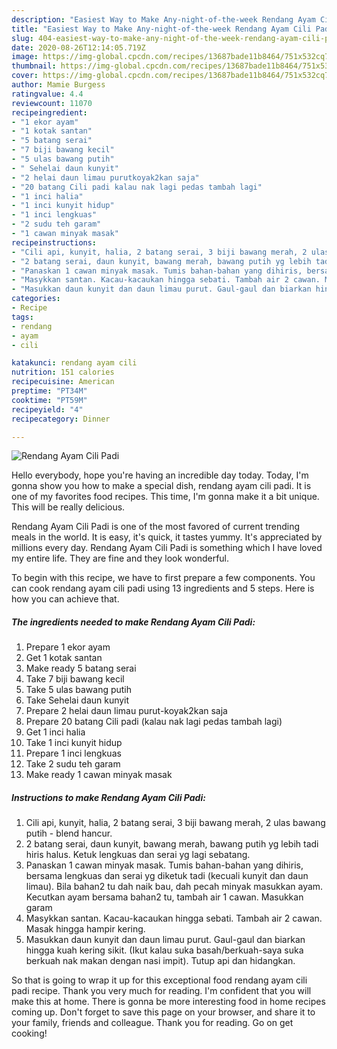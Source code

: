 ```yaml
---
description: "Easiest Way to Make Any-night-of-the-week Rendang Ayam Cili Padi"
title: "Easiest Way to Make Any-night-of-the-week Rendang Ayam Cili Padi"
slug: 404-easiest-way-to-make-any-night-of-the-week-rendang-ayam-cili-padi
date: 2020-08-26T12:14:05.719Z
image: https://img-global.cpcdn.com/recipes/13687bade11b8464/751x532cq70/rendang-ayam-cili-padi-resipi-foto-utama.jpg
thumbnail: https://img-global.cpcdn.com/recipes/13687bade11b8464/751x532cq70/rendang-ayam-cili-padi-resipi-foto-utama.jpg
cover: https://img-global.cpcdn.com/recipes/13687bade11b8464/751x532cq70/rendang-ayam-cili-padi-resipi-foto-utama.jpg
author: Mamie Burgess
ratingvalue: 4.4
reviewcount: 11070
recipeingredient:
- "1 ekor ayam"
- "1 kotak santan"
- "5 batang serai"
- "7 biji bawang kecil"
- "5 ulas bawang putih"
- " Sehelai daun kunyit"
- "2 helai daun limau purutkoyak2kan saja"
- "20 batang Cili padi kalau nak lagi pedas tambah lagi"
- "1 inci halia"
- "1 inci kunyit hidup"
- "1 inci lengkuas"
- "2 sudu teh garam"
- "1 cawan minyak masak"
recipeinstructions:
- "Cili api, kunyit, halia, 2 batang serai, 3 biji bawang merah, 2 ulas bawang putih - blend hancur."
- "2 batang serai, daun kunyit, bawang merah, bawang putih yg lebih tadi hiris halus. Ketuk lengkuas dan serai yg lagi sebatang."
- "Panaskan 1 cawan minyak masak. Tumis bahan-bahan yang dihiris, bersama lengkuas dan serai yg diketuk tadi (kecuali kunyit dan daun limau). Bila bahan2 tu dah naik bau, dah pecah minyak masukkan ayam. Kecutkan ayam bersama bahan2 tu, tambah air 1 cawan. Masukkan garam"
- "Masykkan santan. Kacau-kacaukan hingga sebati. Tambah air 2 cawan. Masak hingga hampir kering."
- "Masukkan daun kunyit dan daun limau purut. Gaul-gaul dan biarkan hingga kuah kering sikit. (Ikut kalau suka basah/berkuah-saya suka berkuah nak makan dengan nasi impit). Tutup api dan hidangkan."
categories:
- Recipe
tags:
- rendang
- ayam
- cili

katakunci: rendang ayam cili 
nutrition: 151 calories
recipecuisine: American
preptime: "PT34M"
cooktime: "PT59M"
recipeyield: "4"
recipecategory: Dinner

---
```



![Rendang Ayam Cili Padi](https://img-global.cpcdn.com/recipes/13687bade11b8464/751x532cq70/rendang-ayam-cili-padi-resipi-foto-utama.jpg)

Hello everybody, hope you're having an incredible day today. Today, I'm gonna show you how to make a special dish, rendang ayam cili padi. It is one of my favorites food recipes. This time, I'm gonna make it a bit unique. This will be really delicious.

Rendang Ayam Cili Padi is one of the most favored of current trending meals in the world. It is easy, it's quick, it tastes yummy. It's appreciated by millions every day. Rendang Ayam Cili Padi is something which I have loved my entire life. They are fine and they look wonderful.




To begin with this recipe, we have to first prepare a few components. You can cook rendang ayam cili padi using 13 ingredients and 5 steps. Here is how you can achieve that.

<!--inarticleads1-->

##### The ingredients needed to make Rendang Ayam Cili Padi:

1. Prepare 1 ekor ayam
1. Get 1 kotak santan
1. Make ready 5 batang serai
1. Take 7 biji bawang kecil
1. Take 5 ulas bawang putih
1. Take  Sehelai daun kunyit
1. Prepare 2 helai daun limau purut-koyak2kan saja
1. Prepare 20 batang Cili padi (kalau nak lagi pedas tambah lagi)
1. Get 1 inci halia
1. Take 1 inci kunyit hidup
1. Prepare 1 inci lengkuas
1. Take 2 sudu teh garam
1. Make ready 1 cawan minyak masak




<!--inarticleads2-->

##### Instructions to make Rendang Ayam Cili Padi:

1. Cili api, kunyit, halia, 2 batang serai, 3 biji bawang merah, 2 ulas bawang putih - blend hancur.
1. 2 batang serai, daun kunyit, bawang merah, bawang putih yg lebih tadi hiris halus. Ketuk lengkuas dan serai yg lagi sebatang.
1. Panaskan 1 cawan minyak masak. Tumis bahan-bahan yang dihiris, bersama lengkuas dan serai yg diketuk tadi (kecuali kunyit dan daun limau). Bila bahan2 tu dah naik bau, dah pecah minyak masukkan ayam. Kecutkan ayam bersama bahan2 tu, tambah air 1 cawan. Masukkan garam
1. Masykkan santan. Kacau-kacaukan hingga sebati. Tambah air 2 cawan. Masak hingga hampir kering.
1. Masukkan daun kunyit dan daun limau purut. Gaul-gaul dan biarkan hingga kuah kering sikit. (Ikut kalau suka basah/berkuah-saya suka berkuah nak makan dengan nasi impit). Tutup api dan hidangkan.




So that is going to wrap it up for this exceptional food rendang ayam cili padi recipe. Thank you very much for reading. I'm confident that you will make this at home. There is gonna be more interesting food in home recipes coming up. Don't forget to save this page on your browser, and share it to your family, friends and colleague. Thank you for reading. Go on get cooking!
